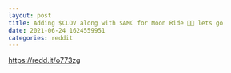 ```yaml
--- 
layout: post 
title: Adding $CLOV along with $AMC for Moon Ride 🚀🚀 lets go 
date: 2021-06-24 1624559951 
categories: reddit 
--- 
```

https://redd.it/o773zg